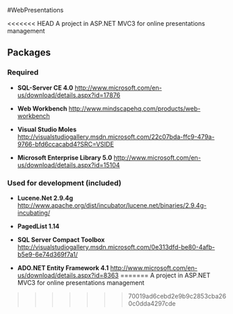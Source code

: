 #WebPresentations

<<<<<<< HEAD
A project in ASP.NET MVC3 for online presentations management

## Packages

### Required

* **SQL-Server CE 4.0**
http://www.microsoft.com/en-us/download/details.aspx?id=17876

* **Web Workbench**
http://www.mindscapehq.com/products/web-workbench

* **Visual Studio Moles**
http://visualstudiogallery.msdn.microsoft.com/22c07bda-ffc9-479a-9766-bfd6ccacabd4?SRC=VSIDE

* **Microsoft Enterprise Library 5.0**
http://www.microsoft.com/en-us/download/details.aspx?id=15104

### Used for development (included)

* **Lucene.Net 2.9.4g**
http://www.apache.org/dist/incubator/lucene.net/binaries/2.9.4g-incubating/

* **PagedList 1.14**

* **SQL Server Compact Toolbox**
http://visualstudiogallery.msdn.microsoft.com/0e313dfd-be80-4afb-b5e9-6e74d369f7a1/

* **ADO.NET Entity Framework 4.1**
http://www.microsoft.com/en-us/download/details.aspx?id=8363
=======
A project in ASP.NET MVC3 for online presentations management
>>>>>>> 70019ad6cebd2e9b9c2853cba260c0dda4297cde
